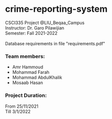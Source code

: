 # crime-reporting-system

CSCI335 Project @LIU_Beqaa_Campus <br>
Instructor: Dr. Garo Pilawijian <br>
Semester: Fall 2021-2022 <br>
<br>
Database requirements in file "requirements.pdf"

### Team members:
- Amr Hammoud
- Mohammad Farah
- Mohammad AbdulKhalik
- Mosaab Hasan

### Project Duration:
  From 25/11/2021 <br>
  Till 3/1/2022
